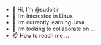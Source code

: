 - 👋 Hi, I’m @sudoitir
- 👀 I’m interested in Linux
- 🌱 I’m currently learning Java
- 💞️ I’m looking to collaborate on ...
- 📫 How to reach me ...

<!---
sudoitir/sudoitir is a ✨ special ✨ repository because its `README.md` (this file) appears on your GitHub profile.
You can click the Preview link to take a look at your changes.
--->
